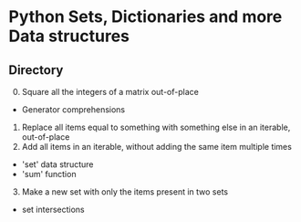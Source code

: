 # Python Sets, Dictionaries and more Data structures
## Directory
0. Square all the integers of a matrix out-of-place
- Generator comprehensions
1. Replace all items equal to something with something else in an iterable, out-of-place
2. Add all items in an iterable, without adding the same item multiple times
- 'set' data structure
- 'sum' function
3. Make a new set with only the items present in two sets
- set intersections


